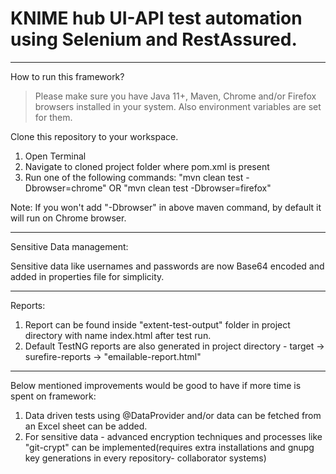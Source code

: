 # KNIME hub UI-API test automation using Selenium and RestAssured.

****************************************************************************

How to run this framework?
> Please make sure you have Java 11+, Maven, Chrome and/or Firefox browsers installed in your system. 
> Also environment variables are set for them.

Clone this repository to your workspace.
1. Open Terminal
2. Navigate to cloned project folder where pom.xml is present
3. Run one of the following commands: 
  "mvn clean test -Dbrowser=chrome"
   OR
  "mvn clean test -Dbrowser=firefox"
   
  Note: If you won't add "-Dbrowser" in above maven command, by default it will run on Chrome browser.

******************************************************************************

Sensitive Data management:

Sensitive data like usernames and passwords are now Base64 encoded and added in properties file for simplicity.

******************************************************************************

Reports:

1. Report can be found inside "extent-test-output" folder in project directory with name index.html after test run.
2. Default TestNG reports are also generated in project directory - target -> surefire-reports -> "emailable-report.html"


******************************************************************************

Below mentioned improvements would be good to have if more time is spent on framework:

1. Data driven tests using @DataProvider and/or data can be fetched from an Excel sheet can be added.
2. For sensitive data - advanced encryption techniques and processes like "git-crypt" can be implemented(requires extra installations and gnupg key generations in every repository- collaborator systems)
